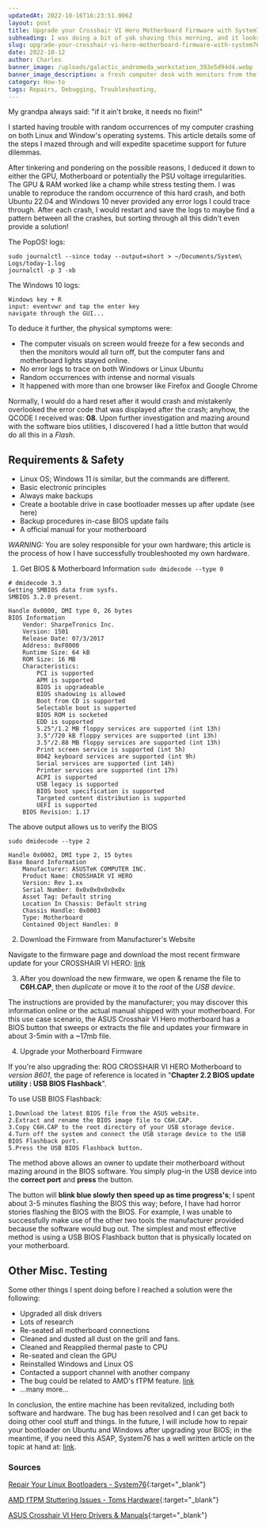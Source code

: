 ```yaml
---
updatedAt: 2022-10-16T16:23:51.006Z
layout: post
title: Upgrade your Crosshair VI Hero Motherboard Firmware with System76's PopOS!
subheading: I was doing a bit of yak shaving this morning, and it looks like it might have paid off.
slug: upgrade-your-crosshair-vi-hero-motherboard-firmware-with-system76-s-pop-os
date: 2022-10-12
author: Charles
banner_image: /uploads/galactic_andromeda_workstation_393e5d94d4.webp
banner_image_description: a fresh computer desk with monitors from the Andromeda Galaxy.
category: How-to
tags: Repairs, Debugging, Troubleshooting, 
---
```

My grandpa always said: "if it ain't broke, it needs no fixin!"

   I started having trouble with random occurrences of my computer crashing on both Linux and Window's operating systems. This article details some of the steps I mazed through and will expedite spacetime support for future dilemmas.

After tinkering and pondering on the possible reasons, I deduced it down to either the GPU, Motherboard or potentially the PSU voltage irregularities. The GPU & RAM worked like a champ while stress testing them. I was unable to reproduce the random occurrence of this hard crash, and both Ubuntu 22.04 and Windows 10 never provided any error logs I could trace through. After each crash, I would restart and save the logs to maybe find a pattern between all the crashes, but sorting through all this didn't even provide a solution!

The PopOS! logs:
```
sudo journalctl --since today --output=short > ~/Documents/System\ Logs/today-1.log
journalctl -p 3 -xb
```

The Windows 10 logs:
```
Windows key + R 
input: eventvwr and tap the enter key
navigate through the GUI...
```

To deduce it further, the physical symptoms were: 
* The computer visuals on screen would freeze for a few seconds and then the monitors would all turn off, but the computer fans and motherboard lights stayed online.
* No error logs to trace on both Windows or Linux Ubuntu
* Random occurrences with intense and normal visuals 
* It happened with more than one browser like Firefox and Google Chrome

Normally, I would do a hard reset after it would crash and mistakenly overlooked the error code that was displayed after the crash; anyhow, the QCODE I received was: **08**. Upon further investigation and mazing around with the software bios utilities, I discovered I had a little button that would do all this in a *Flash*.

## Requirements & Safety

* Linux OS; Windows 11 is similar, but the commands are different.
* Basic electronic principles
* Always make backups
* Create a bootable drive in case bootloader messes up after update (see here)
* Backup procedures in-case BIOS update fails
* A official manual for your motherboard 

*WARNING:* You are soley responsible for your own hardware; this article is the process of how I have successfully troubleshooted my own hardware. 

1. Get BIOS & Motherboard Information
```sudo dmidecode --type 0```

```
# dmidecode 3.3
Getting SMBIOS data from sysfs.
SMBIOS 3.2.0 present.

Handle 0x0000, DMI type 0, 26 bytes
BIOS Information
	Vendor: SharpeTronics Inc.
	Version: 1501
	Release Date: 07/3/2017
	Address: 0xF0000
	Runtime Size: 64 kB
	ROM Size: 16 MB
	Characteristics:
		PCI is supported
		APM is supported
		BIOS is upgradeable
		BIOS shadowing is allowed
		Boot from CD is supported
		Selectable boot is supported
		BIOS ROM is socketed
		EDD is supported
		5.25"/1.2 MB floppy services are supported (int 13h)
		3.5"/720 kB floppy services are supported (int 13h)
		3.5"/2.88 MB floppy services are supported (int 13h)
		Print screen service is supported (int 5h)
		8042 keyboard services are supported (int 9h)
		Serial services are supported (int 14h)
		Printer services are supported (int 17h)
		ACPI is supported
		USB legacy is supported
		BIOS boot specification is supported
		Targeted content distribution is supported
		UEFI is supported
	BIOS Revision: 1.17
```

The above output allows us to verify the BIOS

```sudo dmidecode --type 2```

```
Handle 0x0002, DMI type 2, 15 bytes
Base Board Information
	Manufacturer: ASUSTeK COMPUTER INC.
	Product Name: CROSSHAIR VI HERO
	Version: Rev 1.xx
	Serial Number: 0x0x0x0x0x0x0x
	Asset Tag: Default string
	Location In Chassis: Default string
	Chassis Handle: 0x0003
	Type: Motherboard
	Contained Object Handles: 0
```

2. Download the Firmware from Manufacturer's Website

Navigate to the firmware page and download the most recent firmware update for your CROSSHAIR VI HERO: [link](#sources)

3. After you download the new firmware, we open & rename the file to **C6H.CAP**, then *duplicate* or move it to the *root* of the *USB device*. 

The instructions are provided by the manufacturer; you may discover this information online or the actual manual shipped with your motherboard. For this use case scenario, the ASUS Crosshair VI Hero motherboard has a BIOS button that sweeps or extracts the file and updates your firmware in about 3-5min with a ~17mb file. 

4. Upgrade your Motherboard Firmware

If you're also upgrading the: ROG CROSSHAIR VI HERO Motherboard to *version 8601*, the page of reference is located in "**Chapter 2.2 BIOS update utility : USB BIOS Flashback**".

To use USB BIOS Flashback:
```
1.Download the latest BIOS file from the ASUS website.
2.Extract and rename the BIOS image file to C6H.CAP.
3.Copy C6H.CAP to the root directory of your USB storage device.
4.Turn off the system and connect the USB storage device to the USB BIOS Flashback port.
5.Press the USB BIOS Flashback button.
```

The method above allows an owner to update their motherboard without mazing around in the BIOS software. You simply plug-in the USB device into the **correct port** and **press** the button. 

The button will **blink blue slowly then speed up as time progress's**; I spent about 3-5 minutes flashing the BIOS this way; before, I have had horror stories flashing the BIOS with the BIOS. For example, I was unable to successfully make use of the other two tools the manufacturer provided because the software would bug out. The simplest and most effective method is using a USB BIOS Flashback button that is physically located on your motherboard.

## Other Misc. Testing

Some other things I spent doing before I reached a solution were the following:

* Upgraded all disk drivers
* Lots of research
* Re-seated all motherboard connections
* Cleaned and dusted all dust on the grill and fans.
* Cleaned and Reapplied thermal paste to CPU
* Re-seated and clean the GPU
* Reinstalled Windows and Linux OS
* Contacted a support channel with another company
* The bug could be related to AMD's fTPM feature. [link](#sources)
* ...many more...

 In conclusion, the entire machine has been revitalized, including both software and hardware. The bug has been resolved and I can get back to doing other cool stuff and things. In the future, I will include how to repair your bootloader on Ubuntu and Windows after upgrading your BIOS; in the meantime, if you need this ASAP, System76 has a well written article on the topic at hand at: [link](#sources).

### Sources

[Repair Your Linux Bootloaders - System76](https://support.system76.com/articles/bootloader/){:target="_blank"}

[AMD fTPM Stuttering Issues - Toms Hardware](https://www.tomshardware.com/news/amd-issues-fix-and-workaround-for-ftpm-stuttering-issues
){:target="_blank"}

[ASUS Crosshair VI Hero Drivers & Manuals](https://rog.asus.com/us/motherboards/rog-crosshair/rog-crosshair-vi-hero-model/helpdesk_bios/){:target="_blank"}
